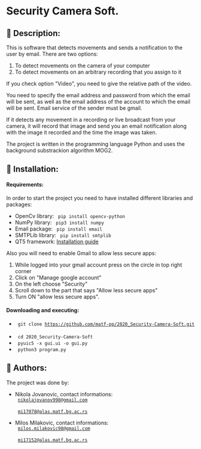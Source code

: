 # Security Camera Soft.

## :scroll: Description:
This is software that detects movements and sends a notification to the user by email. There are two options:
1. To detect movements on the camera of your computer
2. To detect movements on an arbitrary recording that you assign to it

If you check option "Video", you need to give the relative path of the video.

You need to specify the email address and password from which the email will be sent, as well as the email address of the account to which the email will be sent. Email service of the sender must be gmail.

If it detects any movement in a recording or live broadcast from your camera, it will record that image and send you an email notification along with the image it recorded and the time the image was taken.

The project is written in the programming language Python and uses the background substrackion algorithm MOG2.

## :wrench: Installation:

#### Requirements:
In order to start the project you need to have installed different libraries and packages:
  * OpenCv library: <code> pip install opencv-python </code>
  * NumPy library: <code> pip3 install numpy </code>
  * Email package: <code> pip install email </code>
  * SMTPLib library: <code> pip install smtplib </code>
  * QT5 framework: [Installation guide](https://wiki.qt.io/Install_Qt_5_on_Ubuntu)
  
Also you will need to enable Gmail to allow less secure apps:
1. While logged into your gmail account press on the circle in top right corner
2. Click on "Manage google account"
3. On the left choose "Security"
3. Scroll down to the part that says "Allow less secure apps"
4. Turn ON "allow less secure apps".

#### Downloading and executing: 
* <code> git clone https://github.com/matf-pp/2020_Security-Camera-Soft.git </code> <br>
* <code> cd 2020_Security-Camera-Soft </code> <br>
* <code> pyuic5 -x gui.ui -o gui.py </code> <br>
* <code> python3 program.py </code>


## :e-mail: Authors:
The project was done by:
* Nikola Jovanovic, contact informations: <br>
          <code> nikolajovanov998@gmail.com </code> <br>
          <code> mi17078@alas.matf.bg.ac.rs </code>

* Milos Milakovic, contact informations: <br>
          <code> milos.milakovic98@gmail.com </code> <br>
          <code> mi17152@alas.matf.bg.ac.rs </code>
